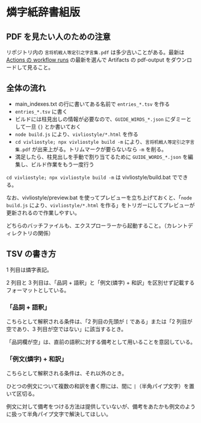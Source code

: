 # 燐字紙辞書組版

## PDF を見たい人のための注意

リポジトリ内の `言将机戦人等定引之字言集.pdf` は多少古いことがある。最新は [Actions の workflow runs](https://github.com/sozysozbot/linzklar_paper_dictionary/actions) の最新を選んで Artifacts の pdf-output をダウンロードして見ること。

## 全体の流れ

- main_indexes.txt の行に書いてある名前で `entries_*.tsv` を作る
- `entries_*.tsv` に書く
- ビルドには柱見出しの情報が必要なので、`GUIDE_WIRDS_*.json` にダミーとして一旦 `{}` とか書いておく
- `node build.js` により、`vivliostyle/*.html` を作る
- `cd vivliostyle; npx vivliostyle build -m` により、`言将机戦人等定引之字言集.pdf` が出来上がる。トリムマークが要らないなら `-m` を削る。
- 満足したら、柱見出しを手動で割り当てるために `GUIDE_WORDS_*.json` を編集し、ビルド作業をもう一度行う

`cd vivliostyle; npx vivliostyle build -m` は vivliostyle/build.bat でできる。

なお、vivliostyle/preview.bat を使ってプレビューを立ち上げておくと、「`node build.js` により、`vivliostyle/*.html` を作る」をトリガーにしてプレビューが更新されるので作業しやすい。

どちらのバッチファイルも、エクスプローラーから起動すること。（カレントディレクトリの関係）

## TSV の書き方

1 列目は燐字表記。

2 列目と 3 列目は、「品詞 + 語釈」と「例文(燐字) + 和訳」を区別せず記載するフォーマットとしている。

### 「品詞 + 語釈」

こちらとして解釈される条件は、「2 列目の先頭が `[` である」または「2 列目が空であり、3 列目が空ではない」に該当するとき。

「品詞欄が空」は、直前の語釈に対する備考として用いることを意図している。

### 「例文(燐字) + 和訳」

こちらとして解釈される条件は、それ以外のとき。

ひとつの例文について複数の和訳を書く際には、間に `|`（半角パイプ文字）を置いて区切る。

例文に対して備考をつける方法は提供していないが、備考をあたかも例文のように扱って半角パイプ文字で解決してほしい。

